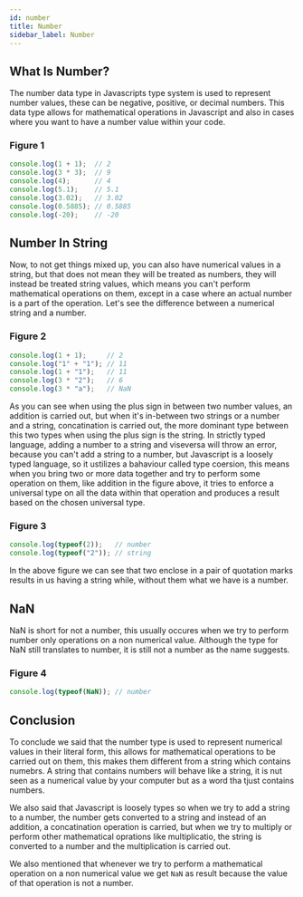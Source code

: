 ```yaml
---
id: number
title: Number
sidebar_label: Number
---
```

## What Is Number?
The number data type in Javascripts type system is used to represent number values, these can be negative, positive, or decimal numbers. This data type allows for mathematical operations in Javascript and also in cases where you want to have a number value within your code.

### Figure 1
```js
console.log(1 + 1);  // 2
console.log(3 * 3);  // 9
console.log(4);      // 4
console.log(5.1);    // 5.1
console.log(3.02);   // 3.02
console.log(0.5885); // 0.5885
console.log(-20);    // -20
```
## Number In String
Now, to not get things mixed up, you can also have numerical values in a string, but that does not mean they will be treated as numbers, they will instead be treated string values, which means you can't perform mathematical operations on them, except in a case where an actual number is a part of the operation. Let's see the difference between a numerical string and a number.

### Figure 2
```js
console.log(1 + 1);     // 2
console.log("1" + "1"); // 11
console.log(1 + "1");   // 11
console.log(3 * "2");   // 6
console.log(3 * "a");   // NaN
```
As you can see when using the plus sign in between two number values, an addition is carried out, but when it's in-between two strings or a number and a string, concatination is carried out, the more dominant type between this two types when using the plus sign is the string.
In strictly typed language, adding a number to a string and viseversa will throw an error, because you can't add a string to a number, but Javascript is a loosely typed language, so it ustilizes a bahaviour called type coersion, this means when you bring two or more data together and try to perform some operation on them, like addition in the figure above, it tries to enforce a universal type on all the data within that operation and produces a result based on the chosen universal type.

### Figure 3
```js
console.log(typeof(2));   // number
console.log(typeof("2")); // string
```
In the above figure we can see that two enclose in a pair of quotation marks results in us having a string while, without them what we have is a number.

## NaN
NaN is short for not a number, this usually occures when we try to perform number only operations on a non numerical value. Although the type for NaN still translates to number, it is still not a number as the name suggests.
### Figure 4
```js
console.log(typeof(NaN)); // number
```

## Conclusion
To conclude we said that the number type is used to represent numerical values in their literal form, this allows for mathematical operations to be carried out on them, this makes them different from a string which contains numebrs. A string that contains numbers will behave like a string, it is nut seen as a numerical value by your computer but as a word tha tjust contains numbers.

We also said that Javascript is loosely types so when we try to add a string to a number, the number gets converted to a string and instead of an addition, a concatination operation is carried, but when we try to multiply or perform other mathematical oprations like multiplicatio, the string is converted to a number and the multiplication is carried out.

We also mentioned that whenever we try to perform a mathematical operation on a non numerical value we get `NaN` as result because the value of that operation is not a number.